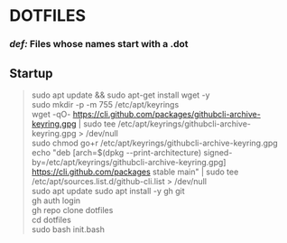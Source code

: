 # DOTFILES
### *def:* Files whose names start with a .dot

## Startup

> sudo apt update && sudo apt-get install wget -y  
> sudo mkdir -p -m 755 /etc/apt/keyrings  
> wget -qO- https://cli.github.com/packages/githubcli-archive-keyring.gpg | sudo tee /etc/apt/keyrings/githubcli-archive-keyring.gpg > /dev/null  
> sudo chmod go+r /etc/apt/keyrings/githubcli-archive-keyring.gpg
> echo "deb [arch=$(dpkg --print-architecture) signed-by=/etc/apt/keyrings/githubcli-archive-keyring.gpg] https://cli.github.com/packages stable main" | sudo tee /etc/apt/sources.list.d/github-cli.list > /dev/null  
> sudo apt update
> sudo apt install -y gh git  
> gh auth login  
> gh repo clone dotfiles  
> cd dotfiles  
> sudo bash init.bash  

